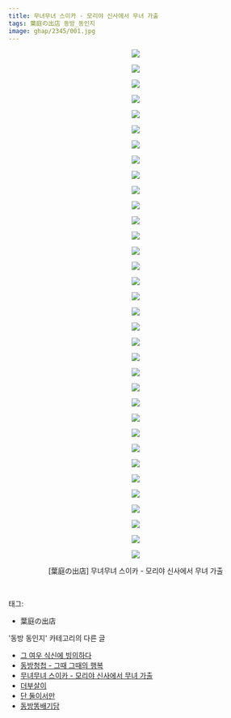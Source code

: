 ```yaml
---
title: 무녀무녀 스이카 - 모리야 신사에서 무녀 가출
tags: 葉庭の出店 동방_동인지
image: ghap/2345/001.jpg
---
```

<div class="article">
<p style="text-align: center; clear: none; float: none;"><img src="{{ site.nasurl }}/ghap/2345/001.jpg"/></p>
<p style="text-align: center; clear: none; float: none;"><img src="{{ site.nasurl }}/ghap/2345/002.jpg"/></p>
<p style="text-align: center; clear: none; float: none;"><img src="{{ site.nasurl }}/ghap/2345/003.jpg"/></p>
<p style="text-align: center; clear: none; float: none;"><img src="{{ site.nasurl }}/ghap/2345/004.jpg"/></p>
<p style="text-align: center; clear: none; float: none;"><img src="{{ site.nasurl }}/ghap/2345/005.jpg"/></p>
<p style="text-align: center; clear: none; float: none;"><img src="{{ site.nasurl }}/ghap/2345/006.jpg"/></p>
<p style="text-align: center; clear: none; float: none;"><img src="{{ site.nasurl }}/ghap/2345/007.jpg"/></p>
<p style="text-align: center; clear: none; float: none;"><img src="{{ site.nasurl }}/ghap/2345/008.jpg"/></p>
<p style="text-align: center; clear: none; float: none;"><img src="{{ site.nasurl }}/ghap/2345/009.jpg"/></p>
<p style="text-align: center; clear: none; float: none;"><img src="{{ site.nasurl }}/ghap/2345/010.jpg"/></p>
<p style="text-align: center; clear: none; float: none;"><img src="{{ site.nasurl }}/ghap/2345/011.jpg"/></p>
<p style="text-align: center; clear: none; float: none;"><img src="{{ site.nasurl }}/ghap/2345/012.jpg"/></p>
<p style="text-align: center; clear: none; float: none;"><img src="{{ site.nasurl }}/ghap/2345/013.jpg"/></p>
<p style="text-align: center; clear: none; float: none;"><img src="{{ site.nasurl }}/ghap/2345/014.jpg"/></p>
<p style="text-align: center; clear: none; float: none;"><img src="{{ site.nasurl }}/ghap/2345/015.jpg"/></p>
<p style="text-align: center; clear: none; float: none;"><img src="{{ site.nasurl }}/ghap/2345/016.jpg"/></p>
<p style="text-align: center; clear: none; float: none;"><img src="{{ site.nasurl }}/ghap/2345/017.jpg"/></p>
<p style="text-align: center; clear: none; float: none;"><img src="{{ site.nasurl }}/ghap/2345/018.jpg"/></p>
<p style="text-align: center; clear: none; float: none;"><img src="{{ site.nasurl }}/ghap/2345/019.jpg"/></p>
<p style="text-align: center; clear: none; float: none;"><img src="{{ site.nasurl }}/ghap/2345/020.jpg"/></p>
<p style="text-align: center; clear: none; float: none;"><img src="{{ site.nasurl }}/ghap/2345/021.jpg"/></p>
<p style="text-align: center; clear: none; float: none;"><img src="{{ site.nasurl }}/ghap/2345/022.jpg"/></p>
<p style="text-align: center; clear: none; float: none;"><img src="{{ site.nasurl }}/ghap/2345/023.jpg"/></p>
<p style="text-align: center; clear: none; float: none;"><img src="{{ site.nasurl }}/ghap/2345/024.jpg"/></p>
<p style="text-align: center; clear: none; float: none;"><img src="{{ site.nasurl }}/ghap/2345/025.jpg"/></p>
<p style="text-align: center; clear: none; float: none;"><img src="{{ site.nasurl }}/ghap/2345/026.jpg"/></p>
<p style="text-align: center; clear: none; float: none;"><img src="{{ site.nasurl }}/ghap/2345/027.jpg"/></p>
<p style="text-align: center; clear: none; float: none;"><img src="{{ site.nasurl }}/ghap/2345/028.jpg"/></p>
<p style="text-align: center; clear: none; float: none;"><img src="{{ site.nasurl }}/ghap/2345/029.jpg"/></p>
<p style="text-align: center; clear: none; float: none;"><img src="{{ site.nasurl }}/ghap/2345/030.jpg"/></p>
<p style="text-align: center; clear: none; float: none;"><img src="{{ site.nasurl }}/ghap/2345/031.jpg"/></p>
<p style="text-align: center; clear: none; float: none;"><img src="{{ site.nasurl }}/ghap/2345/032.jpg"/></p>
<p style="text-align: center; clear: none; float: none;"><img src="{{ site.nasurl }}/ghap/2345/033.jpg"/></p>
<p style="text-align: center; clear: none; float: none;"><img src="{{ site.nasurl }}/ghap/2345/034.jpg"/></p>
<p style="text-align: center; clear: none; float: none;">[葉庭の出店] 무녀무녀 스이카 - 모리야 신사에서 무녀 가출</p>
<p><br/></p>
</div><div class="tagTrail">
<p>태그: </p>
<ul>
<li>葉庭の出店</li>
</ul>
</div><div class="another">
<p>'동방 동인지' 카테고리의 다른 글</p>
<ul>
<li><a href="/2016-09-25-ghap_2347">그 여우 식신에 빙의하다</a></li>
<li><a href="/2016-09-25-ghap_2346">동방청첩 - 그때 그때의 행복</a></li>
<li><a href="/2016-09-25-ghap_2345">무녀무녀 스이카 - 모리야 신사에서 무녀 가출</a></li>
<li><a href="/2016-09-25-ghap_2344">더부살이</a></li>
<li><a href="/2016-09-25-ghap_2343">단 둘이서만</a></li>
<li><a href="/2016-09-25-ghap_2341">동방똥배기담</a></li>
</ul>
</div><div class="cb_module cb_fluid">
<div class="cb_wrt cb_profile">
</div><!-- commentList close -->
</div>